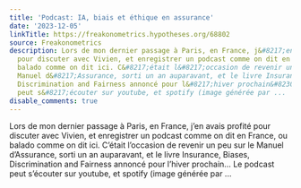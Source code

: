 ```yaml
---
title: 'Podcast: IA, biais et éthique en assurance'
date: '2023-12-05'
linkTitle: https://freakonometrics.hypotheses.org/68802
source: Freakonometrics
description: Lors de mon dernier passage à Paris, en France, j&#8217;en avais profité
  pour discuter avec Vivien, et enregistrer un podcast comme on dit en France, ou
  balado comme on dit ici. C&#8217;était l&#8217;occasion de revenir un peu sur le
  Manuel d&#8217;Assurance, sorti un an auparavant, et le livre Insurance, Biases,
  Discrimination and Fairness annoncé pour l&#8217;hiver prochain&#8230; Le podcast
  peut s&#8217;écouter sur youtube, et spotify (image générée par ...
disable_comments: true
---
```

Lors de mon dernier passage à Paris, en France, j&#8217;en avais profité pour discuter avec Vivien, et enregistrer un podcast comme on dit en France, ou balado comme on dit ici. C&#8217;était l&#8217;occasion de revenir un peu sur le Manuel d&#8217;Assurance, sorti un an auparavant, et le livre Insurance, Biases, Discrimination and Fairness annoncé pour l&#8217;hiver prochain&#8230; Le podcast peut s&#8217;écouter sur youtube, et spotify (image générée par ...